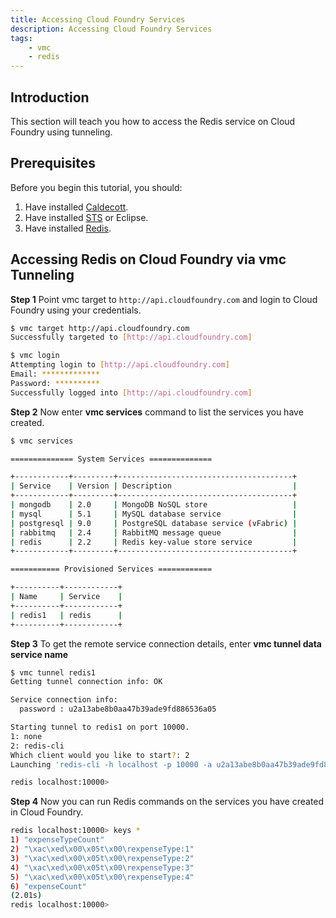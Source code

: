 ```yaml
---
title: Accessing Cloud Foundry Services
description: Accessing Cloud Foundry Services
tags:
    - vmc
    - redis
---
```


## Introduction
This section will teach you how to access the Redis service on Cloud Foundry using tunneling.

## Prerequisites
Before you begin this tutorial, you should:

1. Have installed [Caldecott](/tools/vmc/caldecott.html).
2. Have installed [STS](http://www.springsource.org/spring-tool-suite-download) or Eclipse.
3. Have installed [Redis](http://www.redis.io/).

## Accessing Redis on Cloud Foundry via vmc Tunneling

**Step 1**  Point vmc target to `http://api.cloudfoundry.com` and login to Cloud Foundry using your credentials.

```bash
$ vmc target http://api.cloudfoundry.com
Successfully targeted to [http://api.cloudfoundry.com]

$ vmc login
Attempting login to [http://api.cloudfoundry.com]
Email: *************
Password: **********
Successfully logged into [http://api.cloudfoundry.com]
```

**Step 2** Now enter **vmc services** command to list the services you have created.

```bash
$ vmc services

============== System Services ==============

+------------+---------+---------------------------------------+
| Service    | Version | Description                           |
+------------+---------+---------------------------------------+
| mongodb    | 2.0     | MongoDB NoSQL store                   |
| mysql      | 5.1     | MySQL database service                |
| postgresql | 9.0     | PostgreSQL database service (vFabric) |
| rabbitmq   | 2.4     | RabbitMQ message queue                |
| redis      | 2.2     | Redis key-value store service         |
+------------+---------+---------------------------------------+

=========== Provisioned Services ============

+----------+------------+
| Name     | Service    |
+----------+------------+
| redis1   | redis      |
+----------+------------+

```

**Step 3** To get the remote service connection details, enter **vmc tunnel data service name**

```bash
$ vmc tunnel redis1
Getting tunnel connection info: OK

Service connection info:
  password : u2a13abe8b0aa47b39ade9fd886536a05

Starting tunnel to redis1 on port 10000.
1: none
2: redis-cli
Which client would you like to start?: 2
Launching 'redis-cli -h localhost -p 10000 -a u2a13abe8b0aa47b39ade9fd886536a05'

redis localhost:10000>
```

**Step 4** Now you can run Redis commands on the services you have created in Cloud Foundry.

```bash
redis localhost:10000> keys *
1) "expenseTypeCount"
2) "\xac\xed\x00\x05t\x00\rexpenseType:1"
3) "\xac\xed\x00\x05t\x00\rexpenseType:2"
4) "\xac\xed\x00\x05t\x00\rexpenseType:3"
5) "\xac\xed\x00\x05t\x00\rexpenseType:4"
6) "expenseCount"
(2.01s)
redis localhost:10000>
```

